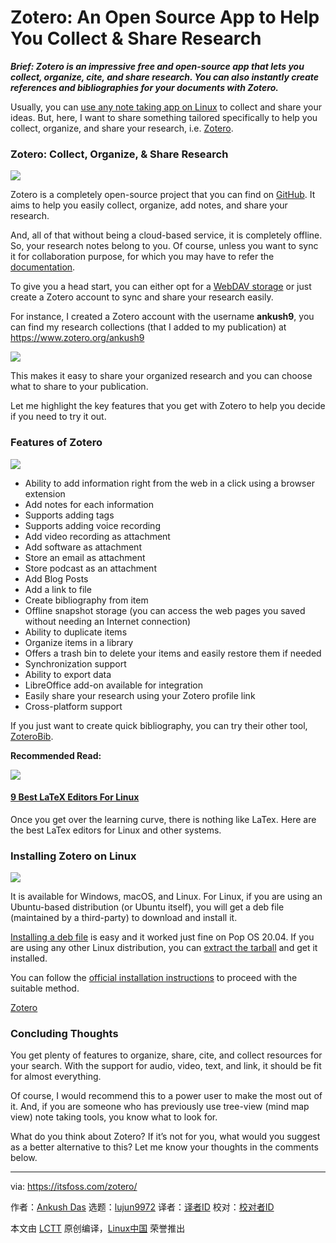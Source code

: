 [#]: collector: (lujun9972)
[#]: translator: ( )
[#]: reviewer: ( )
[#]: publisher: ( )
[#]: url: ( )
[#]: subject: (Zotero: An Open Source App to Help You Collect & Share Research)
[#]: via: (https://itsfoss.com/zotero/)
[#]: author: (Ankush Das https://itsfoss.com/author/ankush/)

Zotero: An Open Source App to Help You Collect & Share Research
======

_**Brief: Zotero is an impressive free and open-source app that lets you collect, organize, cite, and share research. You can also instantly create references and bibliographies for your documents with Zotero.**_

Usually, you can [use any note taking app on Linux][1] to collect and share your ideas. But, here, I want to share something tailored specifically to help you collect, organize, and share your research, i.e. [Zotero][2].

### Zotero: Collect, Organize, &amp; Share Research

![][3]

Zotero is a completely open-source project that you can find on [GitHub][4]. It aims to help you easily collect, organize, add notes, and share your research.

And, all of that without being a cloud-based service, it is completely offline. So, your research notes belong to you. Of course, unless you want to sync it for collaboration purpose, for which you may have to refer the [documentation][5].

To give you a head start, you can either opt for a [WebDAV storage][6] or just create a Zotero account to sync and share your research easily.

For instance, I created a Zotero account with the username **ankush9**, you can find my research collections (that I added to my publication) at <https://www.zotero.org/ankush9>

![][7]

This makes it easy to share your organized research and you can choose what to share to your publication.

Let me highlight the key features that you get with Zotero to help you decide if you need to try it out.

### Features of Zotero

![][8]

  * Ability to add information right from the web in a click using a browser extension
  * Add notes for each information
  * Supports adding tags
  * Supports adding voice recording
  * Add video recording as attachment
  * Add software as attachment
  * Store an email as attachment
  * Store podcast as an attachment
  * Add Blog Posts
  * Add a link to file
  * Create bibliography from item
  * Offline snapshot storage (you can access the web pages you saved without needing an Internet connection)
  * Ability to duplicate items
  * Organize items in a library
  * Offers a trash bin to delete your items and easily restore them if needed
  * Synchronization support
  * Ability to export data
  * LibreOffice add-on available for integration
  * Easily share your research using your Zotero profile link
  * Cross-platform support



If you just want to create quick bibliography, you can try their other tool, [ZoteroBib][9].

**Recommended Read:**

![][10]

#### [9 Best LaTeX Editors For Linux][11]

Once you get over the learning curve, there is nothing like LaTex. Here are the best LaTex editors for Linux and other systems.

### Installing Zotero on Linux

![][12]

It is available for Windows, macOS, and Linux. For Linux, if you are using an Ubuntu-based distribution (or Ubuntu itself), you will get a deb file (maintained by a third-party) to download and install it.

[Installing a deb file][13] is easy and it worked just fine on Pop OS 20.04. If you are using any other Linux distribution, you can [extract the tarball][14] and get it installed.

You can follow the [official installation instructions][15] to proceed with the suitable method.

[Zotero][2]

### Concluding Thoughts

You get plenty of features to organize, share, cite, and collect resources for your search. With the support for audio, video, text, and link, it should be fit for almost everything.

Of course, I would recommend this to a power user to make the most out of it. And, if you are someone who has previously use tree-view (mind map view) note taking tools, you know what to look for.

What do you think about Zotero? If it’s not for you, what would you suggest as a better alternative to this? Let me know your thoughts in the comments below.

--------------------------------------------------------------------------------

via: https://itsfoss.com/zotero/

作者：[Ankush Das][a]
选题：[lujun9972][b]
译者：[译者ID](https://github.com/译者ID)
校对：[校对者ID](https://github.com/校对者ID)

本文由 [LCTT](https://github.com/LCTT/TranslateProject) 原创编译，[Linux中国](https://linux.cn/) 荣誉推出

[a]: https://itsfoss.com/author/ankush/
[b]: https://github.com/lujun9972
[1]: https://itsfoss.com/note-taking-apps-linux/
[2]: https://www.zotero.org/
[3]: https://i1.wp.com/itsfoss.com/wp-content/uploads/2020/11/zotero-app.png?resize=800%2C481&ssl=1
[4]: https://github.com/zotero/zotero
[5]: https://www.zotero.org/support/
[6]: https://en.wikipedia.org/wiki/WebDAV
[7]: https://i0.wp.com/itsfoss.com/wp-content/uploads/2020/11/zotero-online-publication.jpg?resize=800%2C600&ssl=1
[8]: https://i2.wp.com/itsfoss.com/wp-content/uploads/2020/11/zotero-extension.jpg?resize=800%2C414&ssl=1
[9]: https://zbib.org/
[10]: https://i2.wp.com/itsfoss.com/wp-content/uploads/2017/11/latex-featured.jpg?fit=800%2C450&ssl=1
[11]: https://itsfoss.com/latex-editors-linux/
[12]: https://i1.wp.com/itsfoss.com/wp-content/uploads/2020/11/zotero-preferences.png?resize=800%2C489&ssl=1
[13]: https://itsfoss.com/install-deb-files-ubuntu/
[14]: https://en.wikipedia.org/wiki/Tarball
[15]: https://www.zotero.org/support/installation
